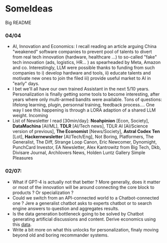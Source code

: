# SomeIdeas
Big README

### 04/04

* AI, Innovation and Economics: I recall reading an article arguing China "weakened" software companies to prevent pool of talents to divert from real tech innovation (hardware, healthcare ...) to so-called "fake" tech innovation (ads, logistics, HR... ) as spearheaded by Meta, Amazon and co. Interestingly, LLM were possible thanks to funding from such companies to i) develop hardware and tools, ii) educate talents and motivate new ones to join the filed iii) provide useful market to AI in "early" days. 
* I bet we'll all have our own trained Assistant in the next 5/10 years. Personalization is finally getting some tools to become interesting, after years where only multi-armed bandits were available. Tons of questions: lifelong learning, plugin, personnal training, feedback process.... One way I see this happening is through a LORA adaption of a shared LLM weight. Incoming
* List of Newsletter I read [30min/day]: **Noahpinion** [Econ, Society], **DataMachina** [AI/ML], **TDLR** [AI/Tech news], TDLR AI [AI/Science version of previous], **The Economist** [News/Society], **Astral Codex Ten** [Lot], **Hackernewsletter** [AI/Tech/Eng], Not Boring, Platformers, The Generalist, The Diff, Strange Loop Canon, Eric Newcomer, Dynomight, PunchCard Investor, EA Newsletter, Alex Kantrowitz from Big Tech, Dkb, Divisare Journal, Archilovers News, Holden Luntz Gallery Simple Pleasures

### 02/07:
* What if GPT-4 is actually not that better ? More generally, does it matter or most of the innovation will be around connecting the core block to products ? Or specialization ?
* Could we switch from an API-connected world to a Chatbot-connected one ? Jere a generalist chatbot asks to experts chatbot or to search engine answers to question and aggregates results.
* Is the data generation bottleneck going to be solved by Chatbot generating artificial discussions and content. Derive economics using this [data](https://threadreaderapp.com/thread/1631485296754987014.html?utm_source=tldrai).
* Write a bit more on what this unlocks for personalization, finaly moving beyond old and boring recommander systems.
